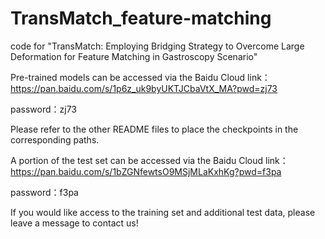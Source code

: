 # TransMatch_feature-matching
code for "TransMatch: Employing Bridging Strategy to Overcome Large Deformation for Feature Matching in Gastroscopy Scenario"

Pre-trained models can be accessed via the Baidu Cloud link：
https://pan.baidu.com/s/1p6z_uk9byUKTJCbaVtX_MA?pwd=zj73 

password：zj73 

Please refer to the other README files to place the checkpoints in the corresponding paths.

A portion of the test set can be accessed via the Baidu Cloud link： 
https://pan.baidu.com/s/1bZGNfewtsO9MSjMLaKxhKg?pwd=f3pa 

password：f3pa 

If you would like access to the training set and additional test data, please leave a message to contact us!
